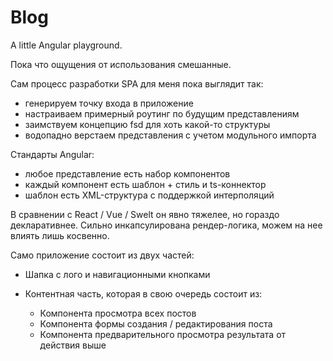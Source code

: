 # Blog

A little Angular playground.

Пока что ощущения от использования смешанные.

Сам процесс разработки SPA для меня пока выглядит так:
- генерируем точку входа в приложение
- настраиваем примерный роутинг по будущим представлениям
- заимствуем концепцию fsd для хоть какой-то структуры
- водопадно верстаем представления с учетом модульного импорта

Стандарты Angular:
- любое представление есть набор компонентов
- каждый компонент есть шаблон + стиль и ts-коннектор
- шаблон есть XML-структура с поддержкой интерполяций

В сравнении с React / Vue / Swelt он явно тяжелее, но гораздо декларативнее.
Сильно инкапсулирована рендер-логика, можем на нее влиять лишь косвенно.

Само приложение состоит из двух частей:
- Шапка с лого и навигационными кнопками
- Контентная часть, которая в свою очередь состоит из:
  
  - Компонента просмотра всех постов
  - Компонента формы создания / редактирования поста
  - Компонента предварительного просмотра результата от действия выше

